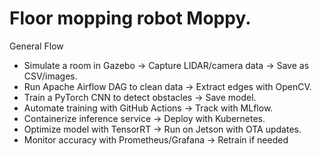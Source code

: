 # Floor mopping robot Moppy.

General Flow

- Simulate a room in Gazebo → Capture LIDAR/camera data → Save as CSV/images.
- Run Apache Airflow DAG to clean data → Extract edges with OpenCV.
- Train a PyTorch CNN to detect obstacles → Save model.
- Automate training with GitHub Actions → Track with MLflow.
- Containerize inference service → Deploy with Kubernetes.
- Optimize model with TensorRT → Run on Jetson with OTA updates.
- Monitor accuracy with Prometheus/Grafana → Retrain if needed
